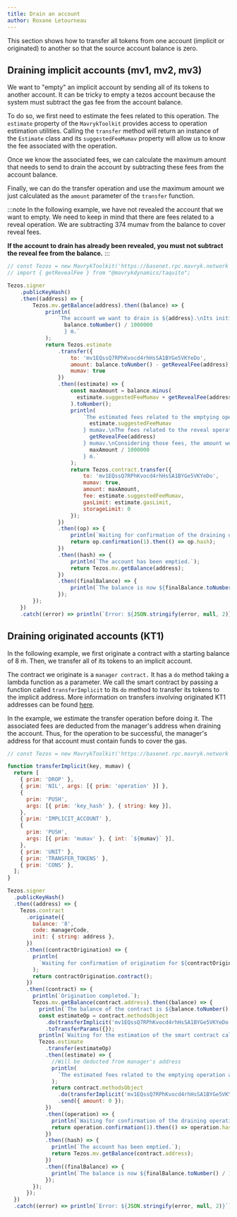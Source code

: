 ```yaml
---
title: Drain an account
author: Roxane Letourneau
---
```


This section shows how to transfer all tokens from one account (implicit or originated) to another so that the source account balance is zero.

## Draining implicit accounts (mv1, mv2, mv3)

We want to "empty" an implicit account by sending all of its tokens to another account. It can be tricky to empty a tezos account because the system must subtract the gas fee from the account balance.

To do so, we first need to estimate the fees related to this operation. The `estimate` property of the `MavrykToolkit` provides access to operation estimation utilities. Calling the `transfer` method will return an instance of the `Estimate` class and its `suggestedFeeMumav` property will allow us to know the fee associated with the operation.

Once we know the associated fees, we can calculate the maximum amount that needs to send to drain the account by subtracting these fees from the account balance.

Finally, we can do the transfer operation and use the maximum amount we just calculated as the `amount` parameter of the `transfer` function.

:::note
In the following example, we have not revealed the account that we want to empty. We need to keep in mind that there are fees related to a reveal operation. We are subtracting 374 mumav from the balance to cover reveal fees.

**If the account to drain has already been revealed, you must not subtract the reveal fee from the balance.**
:::

```js live noInline
// const Tezos = new MavrykToolkit('https://basenet.rpc.mavryk.network');
// import { getRevealFee } from "@mavrykdynamics/taquito";

Tezos.signer
    .publicKeyHash()
    .then((address) => {
        Tezos.mv.getBalance(address).then((balance) => {
            println(
                `The account we want to drain is ${address}.\nIts initial balance is ${
                  balance.toNumber() / 1000000
                  } ṁ.`
            );
            return Tezos.estimate
                .transfer({
                    to: 'mv1EQssQ7RPhKvocd4rhHsSA1BYGe5VKYeDo',
                    amount: balance.toNumber() - getRevealFee(address), // Remove default reveal fee
                    mumav: true
                })
                .then((estimate) => {
                    const maxAmount = balance.minus(
                      estimate.suggestedFeeMumav + getRevealFee(address)
                    ).toNumber();
                    println(
                        `The estimated fees related to the emptying operation are ${
                          estimate.suggestedFeeMumav
                        } mumav.\nThe fees related to the reveal operation are ${
                          getRevealFee(address)
                        } mumav.\nConsidering those fees, the amount we need to send to empty the account is ${
                          maxAmount / 1000000
                        } ṁ.`
                    );
                    return Tezos.contract.transfer({
                        to: 'mv1EQssQ7RPhKvocd4rhHsSA1BYGe5VKYeDo',
                        mumav: true,
                        amount: maxAmount,
                        fee: estimate.suggestedFeeMumav,
                        gasLimit: estimate.gasLimit,
                        storageLimit: 0
                    });
                })
                .then((op) => {
                    println(`Waiting for confirmation of the draining operation...`);
                    return op.confirmation(1).then(() => op.hash);
                })
                .then((hash) => {
                    println(`The account has been emptied.`);
                    return Tezos.mv.getBalance(address);
                })
                .then((finalBalance) => {
                    println(`The balance is now ${finalBalance.toNumber() / 1000000} ṁ.`);
                });
        });
    })
    .catch((error) => println(`Error: ${JSON.stringify(error, null, 2)}`));
```

## Draining originated accounts (KT1)

In the following example, we first originate a contract with a starting balance of 8 ṁ. Then, we transfer all of its tokens to an implicit account.

The contract we originate is a `manager contract.` It has a `do` method taking a lambda function as a parameter. We call the smart contract by passing a function called `transferImplicit` to its `do` method to transfer its tokens to the implicit address. More information on transfers involving originated KT1 addresses can be found [here](https://taquito.mavryk.org/docs/making_transfers#transfers-involving-originated-kt1-addresses).

In the example, we estimate the transfer operation before doing it. The associated fees are deducted from the manager's address when draining the account. Thus, for the operation to be successful, the manager's address for that account must contain funds to cover the gas.

```js live noInline
// const Tezos = new MavrykToolkit('https://basenet.rpc.mavryk.network');

function transferImplicit(key, mumav) {
  return [
    { prim: 'DROP' },
    { prim: 'NIL', args: [{ prim: 'operation' }] },
    {
      prim: 'PUSH',
      args: [{ prim: 'key_hash' }, { string: key }],
    },
    { prim: 'IMPLICIT_ACCOUNT' },
    {
      prim: 'PUSH',
      args: [{ prim: 'mumav' }, { int: `${mumav}` }],
    },
    { prim: 'UNIT' },
    { prim: 'TRANSFER_TOKENS' },
    { prim: 'CONS' },
  ];
}

Tezos.signer
  .publicKeyHash()
  .then((address) => {
    Tezos.contract
      .originate({
        balance: '8',
        code: managerCode,
        init: { string: address },
      })
      .then((contractOrigination) => {
        println(
          `Waiting for confirmation of origination for ${contractOrigination.contractAddress}...`
        );
        return contractOrigination.contract();
      })
      .then((contract) => {
        println(`Origination completed.`);
        Tezos.mv.getBalance(contract.address).then((balance) => {
          println(`The balance of the contract is ${balance.toNumber() / 1000000} ꜩ.`);
          const estimateOp = contract.methodsObject
            .do(transferImplicit('mv1EQssQ7RPhKvocd4rhHsSA1BYGe5VKYeDo', balance.toNumber()))
            .toTransferParams({});
          println(`Waiting for the estimation of the smart contract call...`);
          Tezos.estimate
            .transfer(estimateOp)
            .then((estimate) => {
              //Will be deducted from manager's address
              println(
                `The estimated fees related to the emptying operation are ${estimate.suggestedFeeMumav} mumav.`
              );
              return contract.methodsObject
                .do(transferImplicit('mv1EQssQ7RPhKvocd4rhHsSA1BYGe5VKYeDo', balance.toNumber()))
                .send({ amount: 0 });
            })
            .then((operation) => {
              println(`Waiting for confirmation of the draining operation...`);
              return operation.confirmation(1).then(() => operation.hash);
            })
            .then((hash) => {
              println(`The account has been emptied.`);
              return Tezos.mv.getBalance(contract.address);
            })
            .then((finalBalance) => {
              println(`The balance is now ${finalBalance.toNumber() / 1000000} ṁ.`);
            });
        });
      });
  })
  .catch((error) => println(`Error: ${JSON.stringify(error, null, 2)}`));
```
